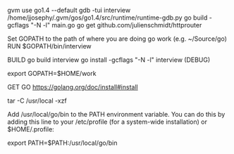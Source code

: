 gvm use go1.4 --default
gdb -tui interview
/home/jjosephy/.gvm/gos/go1.4/src/runtime/runtime-gdb.py
 go build -gcflags "-N -l" main.go
 go get github.com/julienschmidt/httprouter

Set GOPATH to the path of where you are doing go work (e.g. ~/Source/go)
RUN
 $GOPATH/bin/interview

BUILD
go build interview
go install -gcflags "-N -l" interview (DEBUG)

export GOPATH=$HOME/work

GET GO
https://golang.org/doc/install#install

tar -C /usr/local -xzf <version>

Add /usr/local/go/bin to the PATH environment variable. You can do this by adding this line to your /etc/profile (for a system-wide installation) or $HOME/.profile:

export PATH=$PATH:/usr/local/go/bin

